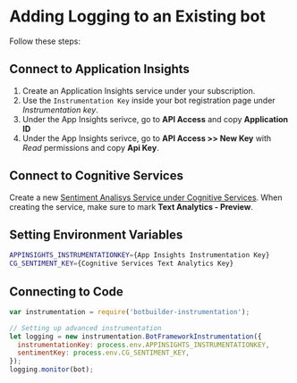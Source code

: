 # Adding Logging to an Existing bot
Follow these steps:

## Connect to Application Insights

1. Create an Application Insights service under your subscription.
2. Use the `Instrumentation Key` inside your bot registration page under _Instrumentation key_.
3. Under the App Insights serivce, go to **API Access** and copy **Application ID**
4. Under the App Insights serivce, go to **API Access >> New Key** with _Read_ permissions and copy **Api Key**.

## Connect to Cognitive Services
Create a new [Sentiment Analisys Service under Cognitive Services](https://www.microsoft.com/cognitive-services/en-us/text-analytics-api).
When creating the service, make sure to mark **Text Analytics - Preview**.

## Setting Environment Variables

```sh
APPINSIGHTS_INSTRUMENTATIONKEY={App Insights Instrumentation Key}
CG_SENTIMENT_KEY={Cognitive Services Text Analytics Key}
```

## Connecting to Code

```js
var instrumentation = require('botbuilder-instrumentation');

// Setting up advanced instrumentation
let logging = new instrumentation.BotFrameworkInstrumentation({ 
  instrumentationKey: process.env.APPINSIGHTS_INSTRUMENTATIONKEY,
  sentimentKey: process.env.CG_SENTIMENT_KEY,
});
logging.monitor(bot);
```
